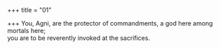 +++
title = "01"

+++
You, Agni, are the protector of commandments, a god here among  mortals here;  
you are to be reverently invoked at the sacrifices.  
